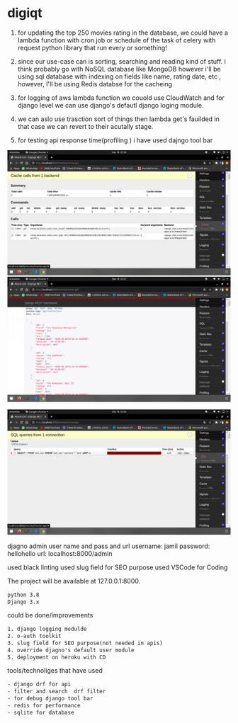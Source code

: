 # digiqt

1. for updating the top 250 movies rating in the database, we could have a lambda function with cron job or schedule of the task of celery with request python library that run every or something!


2. since our use-case can is sorting, searching and reading kind of stuff. i think probably go with NoSQL database like MongoDB however i'll be using sql database with indexing on fields like name, rating date, etc
, however, I'll be using Redis databse for the cacheing

3. for logging of aws lambda function we couold use CloudWatch and for django level we can use django's defautl django loging module.

4. we can aslo use trasction sort of things then lambda get's fauilded in that case we can revert to their acutally stage.
5. for testing api response time(profiling  ) i have used dajngo tool bar


![1](/django_tool_bar/cache_details.png)
![2](/django_tool_bar/data_from_cache.png)

![3](/django_tool_bar/sql_query_details_can_see_that_no_query_movie_list.png)



djagno admin user name and pass and url
username: jamil
password: hellohello
url: localhost:8000/admin


used black linting
used slug field for SEO purpose
used VSCode for Coding




The project will be available at 127.0.0.1:8000.

    python 3.8
    Django 3.x







could be done/improvements 

    1. django logging modulde
    2. o-auth toolkit
    3. slug field for SEO purpose(not needed in apis)
    4. override djagno's default user module
    5. deployment on heroku with CD 





tools/technoliges  that have used

    - django drf for api
    - filter and search  drf filter
    - for debug django tool bar
    - redis for performance
    - sqlite for database 



